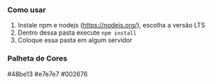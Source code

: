 ### Como usar

1. Instale npm e nodejs (https://nodejs.org/), escolha a versão LTS
2. Dentro dessa pasta execute ```npm install```
3. Coloque essa pasta em algum servidor

### Palheta de Cores

#48be13
#e7e7e7
#002676